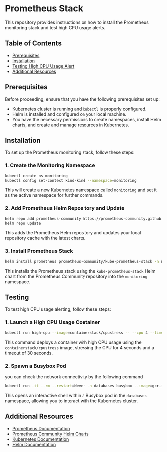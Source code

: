 # Prometheus Stack

This repository provides instructions on how to install the Prometheus monitoring stack and test high CPU usage alerts. 

## Table of Contents
- [Prerequisites](#prerequisites)
- [Installation](#installation)
- [Testing High CPU Usage Alert](#testing-high-cpu-usage-alert)
- [Additional Resources](#additional-resources)

## Prerequisites
Before proceeding, ensure that you have the following prerequisites set up:
- Kubernetes cluster is running and `kubectl` is properly configured.
- Helm is installed and configured on your local machine.
- You have the necessary permissions to create namespaces, install Helm charts, and create and manage resources in Kubernetes.

## Installation
To set up the Prometheus monitoring stack, follow these steps:

### 1. Create the Monitoring Namespace
```bash
kubectl create ns monitoring
kubectl config set-context kind-kind --namespace=monitoring
```
This will create a new Kubernetes namespace called `monitoring` and set it as the active namespace for further commands.

### 2. Add Prometheus Helm Repository and Update
```bash
helm repo add prometheus-community https://prometheus-community.github.io/helm-charts
helm repo update
```
This adds the Prometheus Helm repository and updates your local repository cache with the latest charts.

### 3. Install Prometheus Stack
```bash
helm install prometheus prometheus-community/kube-prometheus-stack -n monitoring
```
This installs the Prometheus stack using the `kube-prometheus-stack` Helm chart from the Prometheus Community repository into the `monitoring` namespace.

## Testing 
To test high CPU usage alerting, follow these steps:

### 1. Launch a High CPU Usage Container
```bash
kubectl run high-cpu --image=containerstack/cpustress -- --cpu 4 --timeout 30s --metrics-brief
```
This command deploys a container with high CPU usage using the `containerstack/cpustress` image, stressing the CPU for 4 seconds and a timeout of 30 seconds.

### 2. Spawn a Busybox Pod
you can check the network connectivity by the following command
```bash
kubectl run -it --rm --restart=Never -n databases busybox --image=gcr.io/google-containers/busybox sh
```
This opens an interactive shell within a Busybox pod in the `databases` namespace, allowing you to interact with the Kubernetes cluster.

## Additional Resources
- [Prometheus Documentation](https://prometheus.io/docs/)
- [Prometheus Community Helm Charts](https://prometheus-community.github.io/helm-charts/)
- [Kubernetes Documentation](https://kubernetes.io/docs/)
- [Helm Documentation](https://helm.sh/docs/)
